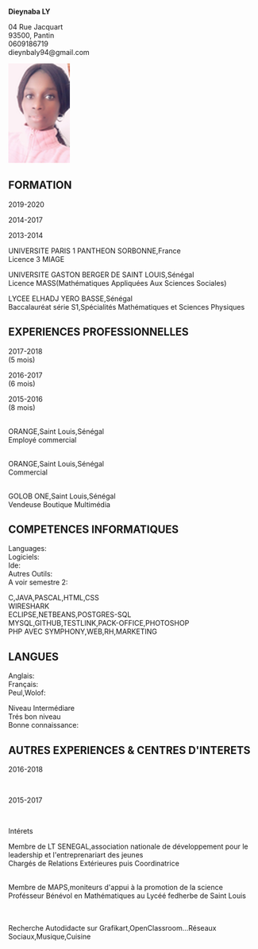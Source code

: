 <!DOCTYPE html>
<html>
    <head>
        <title>CV de Dieynaba Ly</title>
        <meta charset="utf-8"/>
        <link rel="stylesheet" href="cv.css">
    </head>
<body>
<div class="page">
     <div class="infophoto">
        <div class="info"> 
            <p><strong>Dieynaba LY</strong></p>
            <p>04 Rue Jacquart<br>
                93500, Pantin<br>
            0609186719<br>
            dieynbaly94@gmail.com<br>
            </p>
        </div>
        <div class="photo">
            <img src="photo-lanczos3.png" alt="photo CV de Dieynaba"> 
 </div>
     </div>
    <div class="section">
        <h2>FORMATION</h2>
         <div class="sec-gauche" id="forma-gauche">
             <p>2019-2020</p>
             <p>2014-2017</p>
             <p>2013-2014</p>
 </div>
         <div class="sec-droite">
             <p><span class = "titre">UNIVERSITE PARIS 1 PANTHEON SORBONNE,France</span><br>
             Licence 3 MIAGE</p>
             <p><span class="titre">UNIVERSITE GASTON BERGER DE SAINT LOUIS,Sénégal</span><br>
             Licence MASS(Mathématiques Appliquées Aux Sciences Sociales) </p>
             <p><span class="titre">LYCEE ELHADJ YERO BASSE,Sénégal</span><br>
             Baccalauréat série S1,Spécialités Mathématiques et Sciences Physiques</p>
</div>
    </div>
     
 <div class="section">
     <h2>EXPERIENCES PROFESSIONNELLES</h2>
        <div class="sec-gauche" id= "exp-gauche">
            <p>2017-2018 <br><span class="durée">(5 mois)</span></p>
            <p>2016-2017<br><span class="durée">(6 mois)</span></p>
            <p>2015-2016<br><span class="durée">(8 mois)</span></p>
        </div>
         <div class="sec-droite">
            <p><span class="titre"><br> ORANGE,Saint Louis,Sénégal</span><br>
             Employé commercial</p>
            <p><span class="titre"><br> ORANGE,Saint Louis,Sénégal</span><br>
                Commercial</p>
            <p><span class="titre"><br>GOLOB ONE,Saint Louis,Sénégal</span><br>
                    Vendeuse Boutique Multimédia</p>
    </div>
</div>

 <div class="section">
       <h2>COMPETENCES INFORMATIQUES</h2>
        <div class="sec-gauche">
            <p>Languages:<br>
               Logiciels:<br>
               Ide:<br>
               Autres Outils:<br>
               A voir semestre 2:</p>
     </div>
        <div class="sec-droite" id="comp-droite">
            <p>C,JAVA,PASCAL,HTML,CSS<br>
               WIRESHARK<br>
               ECLIPSE,NETBEANS,POSTGRES-SQL<br>
               MYSQL,GITHUB,TESTLINK,PACK-OFFICE,PHOTOSHOP<br>
               PHP AVEC SYMPHONY,WEB,RH,MARKETING</p>
           </div>
</div>
<div class="section">
        <h2>LANGUES</h2>
        <div class="sec-gauche">
            <p>Anglais:<br>
               Français:<br> 
               Peul,Wolof:</p>
</div>
        <div class="sec-droite" id="langue-droite">
            <p>Niveau Intermédiare<br>
               Trés bon niveau<br>
               Bonne connaissance:</p>
    </div>
</div>
<div class="section">
        <h2>AUTRES EXPERIENCES & CENTRES D'INTERETS</h2>
        <div class="sec-gauche">
            <p>2016-2018</p><br>
            <div id="interet-droite">
            <p>2015-2017</p><br>
            <p>Intérets</p>
        </div>
        </div>
        <div class="sec-droite">
            <p><span class="titre">Membre de LT SENEGAL,association nationale de développement pour le leadership et l'entreprenariart des jeunes</span><br>
            Chargés de Relations Extérieures puis Coordinatrice</p>
             <p><br><span class="titre">Membre de MAPS,moniteurs d'appui à la promotion de la science</span><br>
            Profésseur Bénévol en Mathématiques au Lycéé fedherbe de Saint Louis</p>
            <br><span class="titre"></span><br>
            Recherche Autodidacte sur Grafikart,OpenClassroom...Réseaux Sociaux,Musique,Cuisine</p>
            
</div>
</div>

   </div>
  </body>
    
</html>
